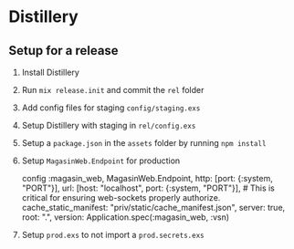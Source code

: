 # Distillery

## Setup for a release

1. Install Distillery
2. Run `mix release.init` and commit the `rel` folder
3. Add config files for staging `config/staging.exs`
4. Setup Distillery with staging in `rel/config.exs`
6. Setup a `package.json` in the `assets` folder by running `npm install`
7. Setup `MagasinWeb.Endpoint` for production

    config :magasin_web, MagasinWeb.Endpoint,
      http: [port: {:system, "PORT"}],
      url: [host: "localhost", port: {:system, "PORT"}], # This is critical for ensuring web-sockets properly authorize.
      cache_static_manifest: "priv/static/cache_manifest.json",
      server: true,
      root: ".",
      version: Application.spec(:magasin_web, :vsn)

8. Setup `prod.exs` to not import a `prod.secrets.exs`
